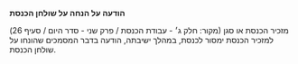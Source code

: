 **הודעה על הנחה על שולחן הכנסת**

(מקור: חלק ג׳ - עבודת הכנסת / פרק שני - סדר היום / סעיף 26)
מזכיר הכנסת או סגן למזכיר הכנסת ימסור לכנסת, במהלך ישיבתה, הודעה בדבר המסמכים שהונחו על שולחן הכנסת.